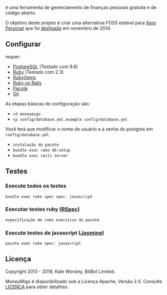é uma ferramenta de gerenciamento de finanças pessoais gratuita e de código aberto.

O objetivo deste projeto é criar uma alternativa FOSS estável para [Xero Personal](https://www.xero.com/personal/)
que foi [desligado](http://blog.xero.com/2013/08/winding-down-xero-personal-in-november-2014/) em novembro de 2014.

## Configurar

requer:

- [PostgreSQL](https://www.postgresql.org/) (Testado com 9.6)
- [Ruby](https://www.ruby-lang.org/) (Testado com 2.3)
- [RubyGems](https://rubygems.org/)
- [Ruby on Rails](http://rubyonrails.org/)
- [Pacote](https://bundler.io/)
- [Git](https://git-scm.com/)

As etapas básicas de configuração são:

- `cd moneymigo`
- `cp config/database.yml.example config/database.yml`

Você terá que modificar o nome de usuário e a senha do postgres em `config/database.yml`.

- `instalação do pacote`
- `bundle exec rake db:setup`
- `bundle exec rails server`

## Testes

### Execute todos os testes

```
bundle exec rake spec spec: javascript
```

### Executar testes ruby ​​​​([RSpec](http://rspec.info/))

```
especificação de rake executivo do pacote
```

### Execute testes de javascript ([Jasmine](http://jasmine.github.io/))

```
pacote exec rake spec: javascript
```

## Licença

Copyright 2013 - 2018, Kale Worsley, BitBot Limited.

MoneyMigo é disponibilizado sob a Licença Apache, Versão 2.0. Consulte [LICENÇA](LICENÇA) para obter detalhes.
